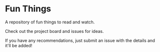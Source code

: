 # Fun Things

A repository of fun things to read and watch.

Check out the project board and issues for ideas.

If you have any recommendations, just submit an issue with the details and it'll be added!
